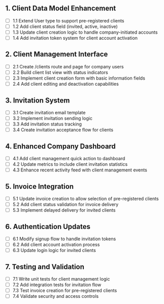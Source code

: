 ## 1. Client Data Model Enhancement

- [ ] 1.1 Extend User type to support pre-registered clients
- [ ] 1.2 Add client status field (invited, active, inactive)
- [ ] 1.3 Update client creation logic to handle company-initiated accounts
- [ ] 1.4 Add invitation token system for client account activation

## 2. Client Management Interface

- [ ] 2.1 Create /clients route and page for company users
- [ ] 2.2 Build client list view with status indicators
- [ ] 2.3 Implement client creation form with basic information fields
- [ ] 2.4 Add client editing and deactivation capabilities

## 3. Invitation System

- [ ] 3.1 Create invitation email template
- [ ] 3.2 Implement invitation sending logic
- [ ] 3.3 Add invitation status tracking
- [ ] 3.4 Create invitation acceptance flow for clients

## 4. Enhanced Company Dashboard

- [ ] 4.1 Add client management quick action to dashboard
- [ ] 4.2 Update metrics to include client invitation statistics
- [ ] 4.3 Enhance recent activity feed with client management events

## 5. Invoice Integration

- [ ] 5.1 Update invoice creation to allow selection of pre-registered clients
- [ ] 5.2 Add client status validation for invoice delivery
- [ ] 5.3 Implement delayed delivery for invited clients

## 6. Authentication Updates

- [ ] 6.1 Modify signup flow to handle invitation tokens
- [ ] 6.2 Add client account activation process
- [ ] 6.3 Update login logic for invited clients

## 7. Testing and Validation

- [ ] 7.1 Write unit tests for client management logic
- [ ] 7.2 Add integration tests for invitation flow
- [ ] 7.3 Test invoice creation for pre-registered clients
- [ ] 7.4 Validate security and access controls
